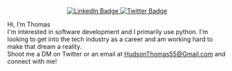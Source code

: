 <div id="badges" align="center">
  <a href="https://www.linkedin.com/in/j-thomas-hudson/">
    <img src="https://img.shields.io/badge/LinkedIn-blue?style=for-the-badge&logo=linkedin&logoColor=white" alt="LinkedIn Badge"/>
  </a>
  <a href="https://twitter.com/Thomas_Hudson95">
    <img src="https://img.shields.io/badge/Twitter-blue?style=for-the-badge&logo=twitter&logoColor=white" alt="Twitter Badge"/>
  </a>
</div>


Hi, I’m Thomas <br>
I'm interested in software development and I primarily use python. I'm looking to get into the tech industry as a career and am working hard to make that dream a reality.
<br>
Shoot me a DM on Twitter or an email at HudsonThomas55@Gmail.com and connect with me!

